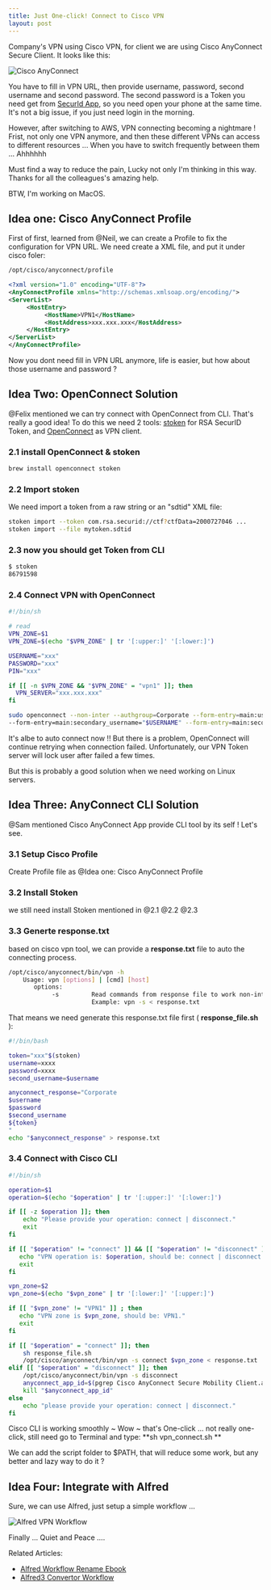```yaml
---
title: Just One-click! Connect to Cisco VPN
layout: post
---
```


Company's VPN using Cisco VPN, for client we are using Cisco AnyConnect Secure Client. It looks like this:

![Cisco AnyConnect](http://villim.github.io/img/2022/anyconnect-gui.png)

You have to fill in VPN URL, then provide username, password, second username and second password. The second password is a Token you need get from [SecurId App](https://apps.apple.com/us/app/securid/id318038618), so you need open your phone at the same time.  It's not a big issue, if you just need login in the morning.

However, after switching to AWS, VPN connecting becoming a nightmare ! Frist, not only one VPN anymore, and then these different VPNs can access to different resources ... When you have to switch frequently between them ... Ahhhhhh 

Must find a way to reduce the pain, Lucky not only I'm thinking in this way. Thanks for all the colleagues's amazing help. 

BTW,  I'm working on MacOS.

## Idea one: Cisco AnyConnect Profile

First of first, learned from @Neil, we can create a Profile to fix the configuration for VPN URL. We need create a XML file, and put it under cisco foler:

```bash
/opt/cisco/anyconnect/profile
```

```xml
<?xml version="1.0" encoding="UTF-8"?>
<AnyConnectProfile xmlns="http://schemas.xmlsoap.org/encoding/">
<ServerList>
     <HostEntry>
          <HostName>VPN1</HostName>
          <HostAddress>xxx.xxx.xxx</HostAddress>
     </HostEntry>
</ServerList>
</AnyConnectProfile>
```
Now you dont need fill in VPN URL anymore, life is easier, but how about those username and password ?

## Idea Two: OpenConnect Solution

@Felix mentioned we can try connect with OpenConnect from CLI. That's really a good idea! To do this we need 2 tools: [stoken](https://github.com/cernekee/stoken) for RSA SecurID Token, and [OpenConnect](https://man.archlinux.org/man/openconnect.8) as VPN client. 

### 2.1 install OpenConnect & stoken
```bash
brew install openconnect stoken
```
### 2.2 Import stoken

We need import a token from a raw string or an "sdtid" XML file:

```bash
stoken import --token com.rsa.securid://ctf?ctfData=2000727046 ...
stoken import --file mytoken.sdtid
```
### 2.3 now you should get Token from CLI

```bash
$ stoken
86791598
```
### 2.4 Connect  VPN with OpenConnect

```bash
#!/bin/sh

# read
VPN_ZONE=$1
VPN_ZONE=$(echo "$VPN_ZONE" | tr '[:upper:]' '[:lower:]')

USERNAME="xxx"
PASSWORD="xxx"
PIN="xxx"

if [[ -n $VPN_ZONE && "$VPN_ZONE" = "vpn1" ]]; then 
  VPN_SERVER="xxx.xxx.xxx"
fi

sudo openconnect --non-inter --authgroup=Corporate --form-entry=main:username="$USERNAME" --form-entry=main:password="$PASSWORD" \
--form-entry=main:secondary_username="$USERNAME" --form-entry=main:secondary_password="$PIN$(stoken)" "$VPN_SERVER"
```

It's albe to auto connect now !! But there is a problem, OpenConnect will continue retrying when connection failed. Unfortunately, our VPN Token server will lock user after failed a few times.  

But this is probably a good solution when we need working on Linux servers.


## Idea Three: AnyConnect CLI Solution

@Sam mentioned Cisco AnyConnect App provide CLI tool by its self ! Let's see.

### 3.1 Setup Cisco Profile

Create Profile file as @Idea one: Cisco AnyConnect Profile

### 3.2 Install Stoken

we still need install Stoken mentioned in @2.1 @2.2 @2.3 

### 3.3  Generte response.txt

based on cisco vpn tool, we can provide a **response.txt** file to auto the connecting process.

```bash
/opt/cisco/anyconnect/bin/vpn -h
    Usage: vpn [options] | [cmd] [host]
       options:
            -s         Read commands from response file to work non-interactively.
                       Example: vpn -s < response.txt
```

That means we need generate this response.txt file first ( **response_file.sh** ):

```bash
#!/bin/bash

token="xxx"$(stoken)
username=xxxx
password=xxxx
second_username=$username

anyconnect_response="Corporate
$username
$password
$second_username
${token}
"
echo "$anyconnect_response" > response.txt
```

### 3.4 Connect with Cisco CLI

```bash
#!/bin/sh

operation=$1
operation=$(echo "$operation" | tr '[:upper:]' '[:lower:]')

if [[ -z $operation ]]; then
    echo "Please provide your operation: connect | disconnect."
    exit 
fi

if [[ "$operation" != "connect" ]] && [[ "$operation" != "disconnect" ]]; then 
   echo "VPN operation is: $operation, should be: connect | disconnect." 
   exit
fi

vpn_zone=$2
vpn_zone=$(echo "$vpn_zone" | tr '[:lower:]' '[:upper:]')

if [[ "$vpn_zone" != "VPN1" ]] ; then 
   echo "VPN zone is $vpn_zone, should be: VPN1." 
   exit
fi

if [[ "$operation" = "connect" ]]; then 
    sh response_file.sh
    /opt/cisco/anyconnect/bin/vpn -s connect $vpn_zone < response.txt
elif [[ "$operation" = "disconnect" ]]; then 
    /opt/cisco/anyconnect/bin/vpn -s disconnect    
    anyconnect_app_id=$(pgrep Cisco AnyConnect Secure Mobility Client.app | cat)
    kill "$anyconnect_app_id"
else
    echo "please provide your operation: connect | disconnect."
fi
```

Cisco CLI is working smoothly ~ Wow ~ that's One-click ... not really one-click, still need go to Terminal and  type: **sh vpn_connect.sh **

We can add the script folder to $PATH, that will reduce some work, but any better and lazy way to do it  ?

## Idea Four: Integrate with Alfred

Sure, we can use Alfred, just setup a simple workflow ...

![Alfred VPN Workflow](http://villim.github.io/img/2022/alfred-vpn-workflow.png)

Finally ... Quiet and Peace ....



Related Articles:

* [Alfred Workflow Rename Ebook](https://villim.github.io/alfred-workflow-rename-ebook)
* [Alfred3 Convertor Workflow](https://villim.github.io/alfred3-workflow-unitconvertor)